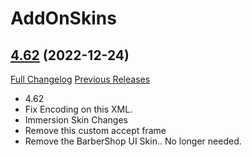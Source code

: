 # AddOnSkins

## [4.62](https://github.com/Azilroka/AddOnSkins/tree/4.62) (2022-12-24)
[Full Changelog](https://github.com/Azilroka/AddOnSkins/compare/4.61...4.62) [Previous Releases](https://github.com/Azilroka/AddOnSkins/releases)

- 4.62  
- Fix Encoding on this XML.  
- Immersion Skin Changes  
- Remove this custom accept frame  
- Remove the BarberShop UI Skin.. No longer needed.  
